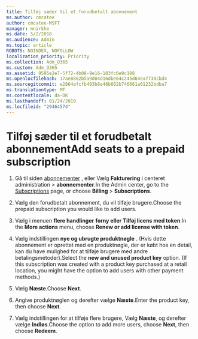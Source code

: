 ```yaml
---
title: Tilføj sæder til et forudbetalt abonnement
ms.author: cmcatee
author: cmcatee-MSFT
manager: mnirkhe
ms.date: 5/2/2018
ms.audience: Admin
ms.topic: article
ROBOTS: NOINDEX, NOFOLLOW
localization_priority: Priority
ms.collection: Adm_O365
ms.custom: Adm_O365
ms.assetid: 9595e2e7-5f72-4b08-9e16-183fc6e9c108
ms.openlocfilehash: 17ae8882b5a9d84d16dbe64c245d64ea7738cbd4
ms.sourcegitcommit: e2864efcfb493b6e46b662b746661a61232bdba7
ms.translationtype: MT
ms.contentlocale: da-DK
ms.lasthandoff: 01/24/2019
ms.locfileid: "29464574"
---
```

# <a name="add-seats-to-a-prepaid-subscription"></a><span data-ttu-id="a03e7-102">Tilføj sæder til et forudbetalt abonnement</span><span class="sxs-lookup"><span data-stu-id="a03e7-102">Add seats to a prepaid subscription</span></span>

1. <span data-ttu-id="a03e7-103">Gå til siden [abonnementer](https://go.microsoft.com/fwlink/p/?linkid=842054) , eller Vælg **Fakturering** i centeret administration \> **abonnementer**.</span><span class="sxs-lookup"><span data-stu-id="a03e7-103">In the Admin center, go to the [Subscriptions](https://go.microsoft.com/fwlink/p/?linkid=842054) page, or choose **Billing** \> **Subscriptions**.</span></span>
    
2. <span data-ttu-id="a03e7-104">Vælg den forudbetalt abonnement, du vil tilføje brugere.</span><span class="sxs-lookup"><span data-stu-id="a03e7-104">Choose the prepaid subscription you would like to add users.</span></span>
    
3. <span data-ttu-id="a03e7-105">Vælg i menuen **flere handlinger** **forny eller Tilføj licens med token**.</span><span class="sxs-lookup"><span data-stu-id="a03e7-105">In the **More actions** menu, choose **Renew or add license with token**.</span></span>
    
4. <span data-ttu-id="a03e7-p101">Vælg indstillingen **nye og ubrugte produktnøgle** . (Hvis dette abonnement er oprettet med en produktnøgle, der er købt hos en detail, kan du have mulighed for at tilføje brugere med andre betalingsmetoder).</span><span class="sxs-lookup"><span data-stu-id="a03e7-p101">Select the **new and unused product key** option. (If this subscription was created with a product key purchased at a retail location, you might have the option to add users with other payment methods.)</span></span> 
    
5. <span data-ttu-id="a03e7-108">Vælg **Næste**.</span><span class="sxs-lookup"><span data-stu-id="a03e7-108">Choose **Next**.</span></span>
    
6. <span data-ttu-id="a03e7-109">Angive produktnøglen og derefter vælge **Næste**.</span><span class="sxs-lookup"><span data-stu-id="a03e7-109">Enter the product key, then choose **Next**.</span></span>
    
7. <span data-ttu-id="a03e7-110">Vælg indstillingen for at tilføje flere brugere, Vælg **Næste**, og derefter vælge **Indløs**.</span><span class="sxs-lookup"><span data-stu-id="a03e7-110">Choose the option to add more users, choose **Next**, then choose **Redeem**.</span></span>
    


